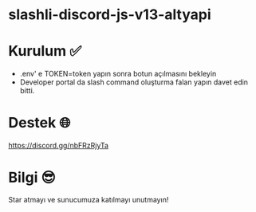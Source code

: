 # slashli-discord-js-v13-altyapi
# Kurulum ✅
- .env' e TOKEN=token yapın sonra botun açılmasını bekleyin
- Developer portal da slash command oluşturma falan yapın davet edin bitti.
# Destek 🌐
https://discord.gg/nbFRzRjyTa
# Bilgi 😎
Star atmayı ve sunucumuza katılmayı unutmayın!
